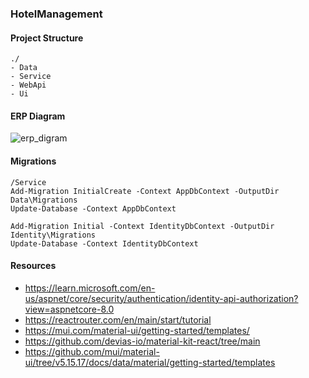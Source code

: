 ### HotelManagement

#### Project Structure

```
./
- Data
- Service
- WebApi
- Ui
```

#### ERP Diagram

![erp_digram](https://gcdnb.pbrd.co/images/hPdGnkpysl78.png?o=1)

#### Migrations

```
/Service
Add-Migration InitialCreate -Context AppDbContext -OutputDir Data\Migrations
Update-Database -Context AppDbContext

Add-Migration Initial -Context IdentityDbContext -OutputDir Identity\Migrations
Update-Database -Context IdentityDbContext
```

#### Resources

- https://learn.microsoft.com/en-us/aspnet/core/security/authentication/identity-api-authorization?view=aspnetcore-8.0
- https://reactrouter.com/en/main/start/tutorial
- https://mui.com/material-ui/getting-started/templates/
- https://github.com/devias-io/material-kit-react/tree/main
- https://github.com/mui/material-ui/tree/v5.15.17/docs/data/material/getting-started/templates

